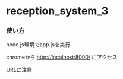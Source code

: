 # reception_system_3
<!DOCTYPE html>
<h3>使い方</h3>
  <p>node.js環境でapp.jsを実行</p>
  <p>chromeから <a href="http://localhost:8000/">http://localhost:8000/</a> にアクセス</p>
  <p>URLに注意</p>
